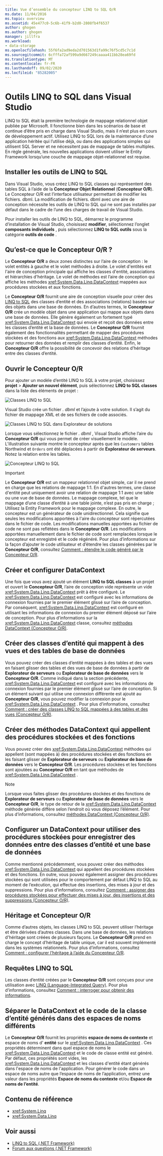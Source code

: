 ```yaml
---
title: Vue d’ensemble du concepteur LINQ to SQL O/R
ms.date: 11/04/2016
ms.topic: overview
ms.assetid: 45e477c0-5c6b-41f9-b2d0-2808fb4f6537
author: ghogen
ms.author: ghogen
manager: jillfra
ms.workload:
- data-storage
ms.openlocfilehash: 55f6fa2ad9eda2d701563d1fa99c76f5cd5c7c1d
ms.sourcegitcommit: 6cfffa72af599a9d667249caaaa411bb28ea69fd
ms.translationtype: MT
ms.contentlocale: fr-FR
ms.lasthandoff: 09/02/2020
ms.locfileid: "85282005"
---
```

# <a name="linq-to-sql-tools-in-visual-studio"></a>Outils LINQ to SQL dans Visual Studio

LINQ to SQL était la première technologie de mappage relationnel objet publiée par Microsoft. Il fonctionne bien dans les scénarios de base et continue d’être pris en charge dans Visual Studio, mais il n’est plus en cours de développement actif. Utilisez LINQ to SQL lors de la maintenance d’une application héritée qui l’utilise déjà, ou dans des applications simples qui utilisent SQL Server et ne nécessitent pas de mappage de tables multiples. En règle générale, les nouvelles applications doivent utiliser le Entity Framework lorsqu’une couche de mappage objet-relationnel est requise.

## <a name="install-the-linq-to-sql-tools"></a>Installer les outils de LINQ to SQL

Dans Visual Studio, vous créez LINQ to SQL classes qui représentent des tables SQL à l’aide de la **Concepteur Objet Relationnel** (**Concepteur O/R**). Le Concepteur O/R est l’interface utilisateur permettant de modifier les fichiers. dbml. La modification de fichiers. dbml avec une aire de conception nécessite les outils de LINQ to SQL qui ne sont pas installés par défaut dans le cadre de l’une des charges de travail de Visual Studio.

Pour installer les outils de LINQ to SQL, démarrez le programme d’installation de Visual Studio, choisissez **modifier**, sélectionnez l’onglet **composants individuels** , puis sélectionnez **LINQ to SQL outils** sous la catégorie **outils de code** .

## <a name="what-is-the-or-designer"></a>Qu’est-ce que le Concepteur O/R ?

Le **Concepteur O/R** a deux zones distinctes sur l’aire de conception : le volet entités à gauche et le volet méthodes à droite. Le volet d'entités est l'aire de conception principale qui affiche les classes d'entité, associations et hiérarchies d'héritage. Le volet de méthodes est l’aire de conception qui affiche les méthodes <xref:System.Data.Linq.DataContext> mappées aux procédures stockées et aux fonctions.

Le **Concepteur O/R** fournit une aire de conception visuelle pour créer des [LINQ to SQL](/dotnet/framework/data/adonet/sql/linq/index) des classes d’entité et des associations (relations) basées sur des objets dans une base de données. En d’autres termes, le **Concepteur O/R** crée un modèle objet dans une application qui mappe aux objets dans une base de données. Elle génère également un fortement typé <xref:System.Data.Linq.DataContext> qui envoie et reçoit des données entre les classes d’entité et la base de données. Le **Concepteur O/R** fournit également des fonctionnalités permettant de mapper des procédures stockées et des fonctions aux <xref:System.Data.Linq.DataContext> méthodes pour retourner des données et remplir des classes d’entité. Enfin, le **Concepteur O/R** offre la possibilité de concevoir des relations d’héritage entre des classes d’entité.

## <a name="open-the-or-designer"></a>Ouvrir le Concepteur O/R

Pour ajouter un modèle d’entité LINQ to SQL à votre projet, choisissez **projet**  >  **Ajouter un nouvel élément**, puis sélectionnez **LINQ to SQL classes** dans la liste des éléments de projet :

![Classes LINQ to SQL](../data-tools/media/raddata-linq-to-sql-classes.png)

Visual Studio crée un fichier *. dbml* et l’ajoute à votre solution. Il s’agit du fichier de mappage XML et de ses fichiers de code associés.

![Classes LINQ to SQL dans Explorateur de solutions](../data-tools/media/raddata-linq-to-sql-classes-in-solution-explorer.png)

Lorsque vous sélectionnez le fichier *. dbml* , Visual Studio affiche l’aire du **Concepteur O/R** qui vous permet de créer visuellement le modèle. L’illustration suivante montre le concepteur après que les `Customers` tables Northwind et `Orders` ont été déplacées à partir de **Explorateur de serveurs**. Notez la relation entre les tables.

![Concepteur LINQ to SQL](../data-tools/media/raddata-linq-to-sql-designer.png)

> [!IMPORTANT]
> Le **Concepteur O/R** est un mappeur relationnel objet simple, car il ne prend en charge que les relations de mappage 1:1. En d'autres termes, une classe d'entité peut uniquement avoir une relation de mappage 1:1 avec une table ou une vue de base de données. Le mappage complexe, tel que le mappage d’une classe d’entité à une table jointe, n’est pas pris en charge ; Utilisez la Entity Framework pour le mappage complexe. En outre, le concepteur est un générateur de code unidirectionnel. Cela signifie que seules les modifications apportées à l'aire du concepteur sont répercutées dans le fichier de code. Les modifications manuelles apportées au fichier de code ne sont pas reflétées dans le **Concepteur O/R**. Les modifications apportées manuellement dans le fichier de code sont remplacées lorsque le concepteur est enregistré et le code régénéré. Pour plus d’informations sur la façon d’ajouter le code utilisateur et d’étendre les classes générées par le **Concepteur O/R**, consultez [Comment : étendre le code généré par le Concepteur O/R](../data-tools/how-to-extend-code-generated-by-the-o-r-designer.md).

## <a name="create-and-configure-the-datacontext"></a>Créer et configurer DataContext

Une fois que vous avez ajouté un élément **LINQ to SQL classes** à un projet et ouvert le **Concepteur O/R**, l’aire de conception vide représente un vide <xref:System.Data.Linq.DataContext> prêt à être configuré. Le <xref:System.Data.Linq.DataContext> est configuré avec les informations de connexion fournies par le premier élément glissé sur l’aire de conception. Par conséquent, <xref:System.Data.Linq.DataContext> est configuré en utilisant les informations de connexion du premier élément déposé sur l’aire de conception. Pour plus d’informations sur la <xref:System.Data.Linq.DataContext> classe, consultez [méthodes DataContext (Concepteur O/R)](../data-tools/datacontext-methods-o-r-designer.md).

## <a name="create-entity-classes-that-map-to-database-tables-and-views"></a>Créer des classes d’entité qui mappent à des vues et des tables de base de données

Vous pouvez créer des classes d’entité mappées à des tables et des vues en faisant glisser des tables et des vues de base de données à partir de **Explorateur de serveurs** ou **Explorateur de base de données** vers le **Concepteur O/R**. Comme indiqué dans la section précédente, <xref:System.Data.Linq.DataContext> est configuré avec les informations de connexion fournies par le premier élément glissé sur l’aire de conception. Si un élément suivant qui utilise une connexion différente est ajouté au **Concepteur O/R**, vous pouvez modifier la connexion pour le <xref:System.Data.Linq.DataContext> . Pour plus d’informations, consultez [Comment : créer des classes LINQ to SQL mappées à des tables et des vues (Concepteur O/R)](../data-tools/how-to-create-linq-to-sql-classes-mapped-to-tables-and-views-o-r-designer.md).

## <a name="create-datacontext-methods-that-call-stored-procedures-and-functions"></a>Créer des méthodes DataContext qui appellent des procédures stockées et des fonctions

Vous pouvez créer des <xref:System.Data.Linq.DataContext> méthodes qui appellent (sont mappées à) des procédures stockées et des fonctions en les faisant glisser de **Explorateur de serveurs** ou **Explorateur de base de données** vers le **Concepteur O/R**. Les procédures stockées et les fonctions sont ajoutées au **Concepteur O/R** en tant que méthodes de <xref:System.Data.Linq.DataContext> .

> [!NOTE]
> Lorsque vous faites glisser des procédures stockées et des fonctions de **Explorateur de serveurs** ou **Explorateur de base de données** vers le **Concepteur O/R**, le type de retour de la <xref:System.Data.Linq.DataContext> méthode générée diffère selon l’endroit où vous déposez l’élément. Pour plus d’informations, consultez [méthodes DataContext (Concepteur O/R)](../data-tools/datacontext-methods-o-r-designer.md).

## <a name="configure-a-datacontext-to-use-stored-procedures-to-save-data-between-entity-classes-and-a-database"></a>Configurer un DataContext pour utiliser des procédures stockées pour enregistrer des données entre des classes d’entité et une base de données

Comme mentionné précédemment, vous pouvez créer des méthodes <xref:System.Data.Linq.DataContext> qui appellent des procédures stockées et des fonctions. En outre, vous pouvez également assigner des procédures stockées qui sont utilisées pour le comportement par défaut LINQ to SQL au moment de l’exécution, qui effectue des insertions, des mises à jour et des suppressions. Pour plus d’informations, consultez [Comment : assigner des procédures stockées pour effectuer des mises à jour, des insertions et des suppressions (Concepteur O/R)](../data-tools/how-to-assign-stored-procedures-to-perform-updates-inserts-and-deletes-o-r-designer.md).

## <a name="inheritance-and-the-or-designer"></a>Héritage et Concepteur O/R

Comme d’autres objets, les classes LINQ to SQL peuvent utiliser l’héritage et être dérivées d’autres classes. Dans une base de données, les relations d'héritage sont créées de plusieurs façons. Le **Concepteur O/R** prend en charge le concept d’héritage de table unique, car il est souvent implémenté dans les systèmes relationnels. Pour plus d’informations, consultez [Comment : configurer l’héritage à l’aide du Concepteur O/R](../data-tools/how-to-configure-inheritance-by-using-the-o-r-designer.md).

## <a name="linq-to-sql-queries"></a>Requêtes LINQ to SQL

Les classes d’entité créées par le **Concepteur O/R** sont conçues pour une utilisation avec [LINQ (Language-Integrated Query)](/dotnet/csharp/linq/). Pour plus d’informations, consultez [Comment : interroger pour obtenir des informations](/dotnet/framework/data/adonet/sql/linq/how-to-query-for-information).

## <a name="separate-the-generated-datacontext-and-entity-class-code-into-different-namespaces"></a>Séparer le DataContext et le code de la classe d’entité générés dans des espaces de noms différents

Le **Concepteur O/R** fournit les propriétés **espace de noms de contexte** et espace de noms d' **entité** sur le <xref:System.Data.Linq.DataContext> . Ces propriétés déterminent dans quel espace de noms le <xref:System.Data.Linq.DataContext> et le code de classe entité est généré. Par défaut, ces propriétés sont vides, les <xref:System.Data.Linq.DataContext> et les classes d'entité étant générés dans l'espace de noms de l'application. Pour générer le code dans un espace de noms autre que l’espace de noms de l’application, entrez une valeur dans les propriétés **Espace de noms du contexte** et/ou **Espace de noms de l’entité**.

## <a name="reference-content"></a>Contenu de référence

- <xref:System.Linq>
- <xref:System.Data.Linq>

## <a name="see-also"></a>Voir aussi

- [LINQ to SQL (.NET Framework)](/dotnet/framework/data/adonet/sql/linq/index)
- [Forum aux questions (.NET Framework)](/dotnet/framework/data/adonet/sql/linq/frequently-asked-questions)

